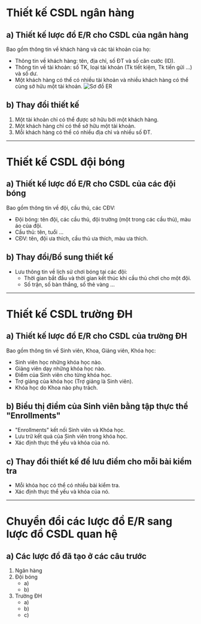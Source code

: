 # Thiết kế CSDL ngân hàng

## a) Thiết kế lược đồ E/R cho CSDL của ngân hàng
Bao gồm thông tin về khách hàng và các tài khoản của họ:
- Thông tin về khách hàng: tên, địa chỉ, số ĐT và số căn cước (ID).
- Thông tin về tài khoản: số TK, loại tài khoản (Tk tiết kiệm, Tk tiền gửi …) và số dư.
- Một khách hàng có thể có nhiều tài khoản và nhiều khách hàng có thể cùng sở hữu một tài khoản.
![Sơ đồ ER](Picture1.png)

## b) Thay đổi thiết kế
1. Một tài khoản chỉ có thể được sở hữu bởi một khách hàng.
2. Một khách hàng chỉ có thể sở hữu một tài khoản.
3. Mỗi khách hàng có thể có nhiều địa chỉ và nhiều số ĐT.

---

# Thiết kế CSDL đội bóng

## a) Thiết kế lược đồ E/R cho CSDL của các đội bóng
Bao gồm thông tin về đội, cầu thủ, các CĐV:
- Đội bóng: tên đội, các cầu thủ, đội trưởng (một trong các cầu thủ), màu áo của đội.
- Cầu thủ: tên, tuổi …
- CĐV: tên, đội ưa thích, cầu thủ ưa thích, màu ưa thích.

## b) Thay đổi/Bổ sung thiết kế
- Lưu thông tin về lịch sử chơi bóng tại các đội:
  - Thời gian bắt đầu và thời gian kết thúc khi cầu thủ chơi cho một đội.
  - Số trận, số bàn thắng, số thẻ vàng …

---

# Thiết kế CSDL trường ĐH

## a) Thiết kế lược đồ E/R cho CSDL của trường ĐH
Bao gồm thông tin về Sinh viên, Khoa, Giảng viên, Khóa học:
- Sinh viên học những khóa học nào.
- Giảng viên dạy những khóa học nào.
- Điểm của Sinh viên cho từng khóa học.
- Trợ giảng của khóa học (Trợ giảng là Sinh viên).
- Khóa học do Khoa nào phụ trách.

## b) Biểu thị điểm của Sinh viên bằng tập thực thể "Enrollments"
- "Enrollments" kết nối Sinh viên và Khóa học.
- Lưu trữ kết quả của Sinh viên trong khóa học.
- Xác định thực thể yếu và khóa của nó.

## c) Thay đổi thiết kế để lưu điểm cho mỗi bài kiểm tra
- Mỗi khóa học có thể có nhiều bài kiểm tra.
- Xác định thực thể yếu và khóa của nó.

---

# Chuyển đổi các lược đồ E/R sang lược đồ CSDL quan hệ
## a) Các lược đồ đã tạo ở các câu trước
1. Ngân hàng
2. Đội bóng
   - a)
   - b)
3. Trường ĐH
   - a)
   - b)
   - c)
